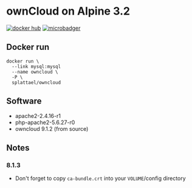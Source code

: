 # ownCloud on Alpine 3.2

[![docker hub](https://img.shields.io/badge/docker-image-blue.svg?style=flat-round)](https://registry.hub.docker.com/u/splattael/owncloud/)
[![microbadger](https://images.microbadger.com/badges/image/splattael/owncloud.svg)](https://microbadger.com/images/splattael/owncloud)

## Docker run

    docker run \
      --link mysql:mysql
      --name owncloud \
      -P \
      splattael/owncloud

## Software

* apache2-2.4.16-r1
* php-apache2-5.6.27-r0
* owncloud 9.1.2 (from source)

## Notes

### 8.1.3

* Don't forget to copy `ca-bundle.crt` into your `VOLUME`/config directory
